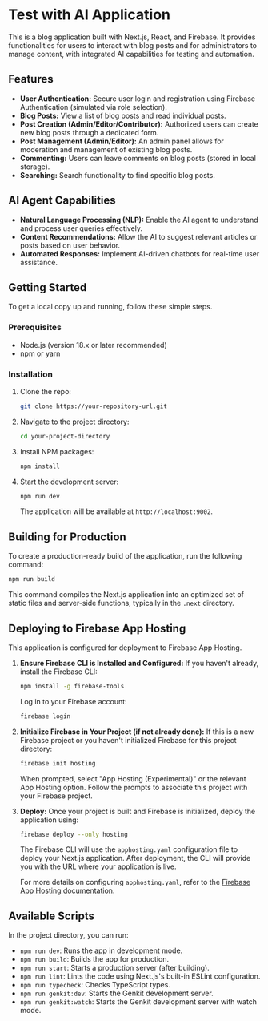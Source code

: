 
# Test with AI Application

This is a blog application built with Next.js, React, and Firebase. It provides functionalities for users to interact with blog posts and for administrators to manage content, with integrated AI capabilities for testing and automation.

## Features

- **User Authentication:** Secure user login and registration using Firebase Authentication (simulated via role selection).
- **Blog Posts:** View a list of blog posts and read individual posts.
- **Post Creation (Admin/Editor/Contributor):** Authorized users can create new blog posts through a dedicated form.
- **Post Management (Admin/Editor):** An admin panel allows for moderation and management of existing blog posts.
- **Commenting:** Users can leave comments on blog posts (stored in local storage).
- **Searching:** Search functionality to find specific blog posts.

## AI Agent Capabilities
- **Natural Language Processing (NLP):** Enable the AI agent to understand and process user queries effectively.
- **Content Recommendations:** Allow the AI to suggest relevant articles or posts based on user behavior.
- **Automated Responses:** Implement AI-driven chatbots for real-time user assistance.

## Getting Started

To get a local copy up and running, follow these simple steps.

### Prerequisites

- Node.js (version 18.x or later recommended)
- npm or yarn

### Installation

1. Clone the repo:
   ```sh
   git clone https://your-repository-url.git
   ```
2. Navigate to the project directory:
   ```sh
   cd your-project-directory
   ```
3. Install NPM packages:
   ```sh
   npm install
   ```
4. Start the development server:
   ```sh
   npm run dev
   ```
   The application will be available at `http://localhost:9002`.

## Building for Production

To create a production-ready build of the application, run the following command:

```bash
npm run build
```
This command compiles the Next.js application into an optimized set of static files and server-side functions, typically in the `.next` directory.

## Deploying to Firebase App Hosting

This application is configured for deployment to Firebase App Hosting.

1.  **Ensure Firebase CLI is Installed and Configured:**
    If you haven't already, install the Firebase CLI:
    ```bash
    npm install -g firebase-tools
    ```
    Log in to your Firebase account:
    ```bash
    firebase login
    ```
2.  **Initialize Firebase in Your Project (if not already done):**
    If this is a new Firebase project or you haven't initialized Firebase for this project directory:
    ```bash
    firebase init hosting
    ```
    When prompted, select "App Hosting (Experimental)" or the relevant App Hosting option. Follow the prompts to associate this project with your Firebase project.

3.  **Deploy:**
    Once your project is built and Firebase is initialized, deploy the application using:
    ```bash
    firebase deploy --only hosting
    ```
    The Firebase CLI will use the `apphosting.yaml` configuration file to deploy your Next.js application. After deployment, the CLI will provide you with the URL where your application is live.

    For more details on configuring `apphosting.yaml`, refer to the [Firebase App Hosting documentation](https://firebase.google.com/docs/app-hosting/configure).

## Available Scripts

In the project directory, you can run:

- `npm run dev`: Runs the app in development mode.
- `npm run build`: Builds the app for production.
- `npm run start`: Starts a production server (after building).
- `npm run lint`: Lints the code using Next.js's built-in ESLint configuration.
- `npm run typecheck`: Checks TypeScript types.
- `npm run genkit:dev`: Starts the Genkit development server.
- `npm run genkit:watch`: Starts the Genkit development server with watch mode.

